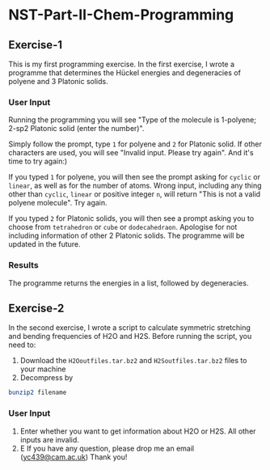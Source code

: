 # NST-Part-II-Chem-Programming

## Exercise-1
This is my first programming exercise. 
In the first exercise, I wrote a programme that determines the Hückel energies and degeneracies of polyene and 3 Platonic solids.

### User Input
Running the programming you will see "Type of the molecule is 1-polyene; 2-sp2 Platonic solid (enter the number)".

Simply follow the prompt, type `1` for polyene and `2` for Platonic solid.
If other characters are used, you will see "Invalid input. Please try again". And it's time to try again:)

If you typed `1` for polyene, you will then see the prompt asking for `cyclic` or `linear`, as well as for the number of atoms. Wrong input, including any thing other than `cyclic`, `linear` or positive integer `n`, will return "This is not a valid polyene molecule". Try again. 

If you typed `2` for Platonic solids, you will then see a prompt asking you to choose from `tetrahedron` or `cube` or `dodecahedraon`. Apologise for not including information of other 2 Platonic solids. The programme will be updated in the future.


### Results 
The programme returns the energies in a list, followed by degeneracies. 


## Exercise-2
In the second exercise, I wrote a script to calculate symmetric stretching and bending frequencies of H2O and H2S. 
Before running the script, you need to:
1. Download the `H2Ooutfiles.tar.bz2` and `H2Soutfiles.tar.bz2` files to your machine
2. Decompress by 
```bash
bunzip2 filename
```

### User Input
1. Enter whether you want to get information about H2O or H2S. All other inputs are invalid.
2. E
If you have any question, please drop me an email (yc439@cam.ac.uk) Thank you!
